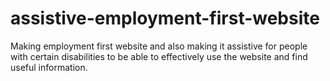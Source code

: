 # assistive-employment-first-website
Making employment first website and also making it assistive for people with certain disabilities to be able to effectively use the website and find useful information.
